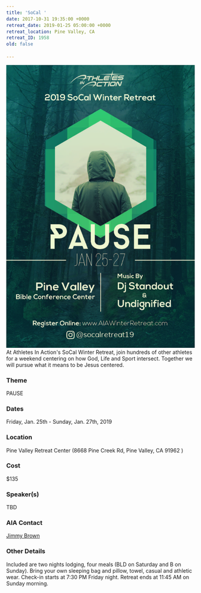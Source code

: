 ```yaml
---
title: 'SoCal '
date: 2017-10-31 19:35:00 +0000
retreat_date: 2019-01-25 05:00:00 +0000
retreat_location: Pine Valley, CA
retreat_ID: 1958
old: false

---
```

![](/uploads/AIA-2019-retreat-flyer-front.jpg)At Athletes In Action's SoCal Winter Retreat, join hundreds of other athletes for a weekend centering on how God, Life and Sport intersect. Together we will pursue what it means to be Jesus centered.

### Theme

PAUSE

### Dates

Friday, Jan. 25th -  Sunday, Jan. 27th, 2019

### Location

Pine Valley Retreat Center (8668 Pine Creek Rd, Pine Valley, CA 91962 )

### Cost

$135

### Speaker(s)

TBD

### AIA Contact

[Jimmy Brown](mailto:jimmy.brown@athletesinaction.org)

### Other Details

Included are two nights lodging, four meals (BLD on Saturday and B on Sunday). Bring your own sleeping bag and pillow, towel, casual and athletic wear. Check-in starts at 7:30 PM Friday night. Retreat ends at 11:45 AM on Sunday morning.